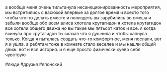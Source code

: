 а вообще меня очень тильтанула несанкционированность мероприятия, мы встретились с васюхой впервые за долгое время и всесто того чтобы что-то делать вместе и попиздеть вы зарубились во смеша и забыли вообще обо всем 
алиса хлотела крутагидон я хотела крутагидон все хотели общего движа но вы такие мы пятьсот каток и все.
я когда вкинула про крутагидон ты сказал что я душнила и чтобы хапнула только. Когда я пыталась создать что-то комфортное, меня послали, вот я и ушла. а ребятам тоже в комнате стало веселее и мы нашли общий движ. вот и вся история. и я еще просто физически хуево себя чувствую


#люди #друзья #японский 